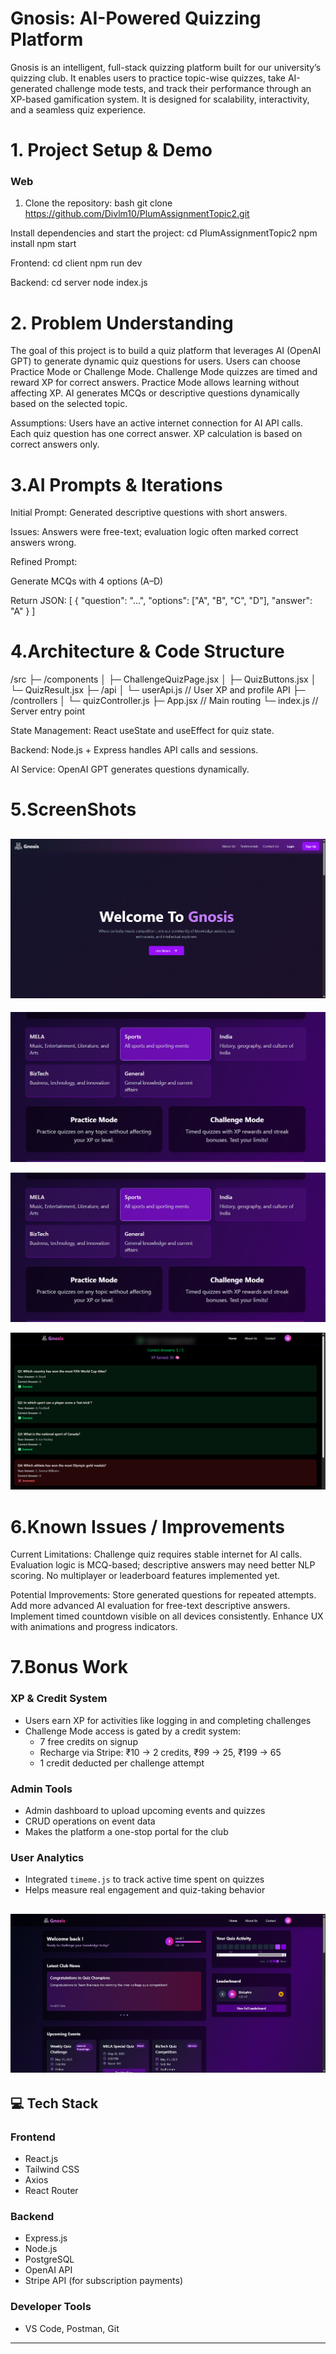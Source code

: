 # Gnosis: AI-Powered Quizzing Platform

Gnosis is an intelligent, full-stack quizzing platform built for our university’s quizzing club. It enables users to practice topic-wise quizzes, take AI-generated challenge mode tests, and track their performance through an XP-based gamification system. It is designed for scalability, interactivity, and a seamless quiz experience.

# 1. Project Setup & Demo

### Web
1. Clone the repository:
bash
git clone https://github.com/Divlm10/PlumAssignmentTopic2.git

Install dependencies and start the project:
cd PlumAssignmentTopic2
npm install
npm start

Frontend:
cd client
npm run dev

Backend:
cd server
node index.js

# 2. Problem Understanding

The goal of this project is to build a quiz platform that leverages AI (OpenAI GPT) to generate dynamic quiz questions for users.
Users can choose Practice Mode or Challenge Mode.
Challenge Mode quizzes are timed and reward XP for correct answers.
Practice Mode allows learning without affecting XP.
AI generates MCQs or descriptive questions dynamically based on the selected topic.

Assumptions:
Users have an active internet connection for AI API calls.
Each quiz question has one correct answer.
XP calculation is based on correct answers only.

# 3.AI Prompts & Iterations

Initial Prompt: Generated descriptive questions with short answers.

Issues: Answers were free-text; evaluation logic often marked correct answers wrong.

Refined Prompt:

Generate MCQs with 4 options (A–D)

Return JSON:
  [
  { "question": "...", "options": ["A", "B", "C", "D"], "answer": "A" }
  ]

# 4.Architecture & Code Structure
  /src
 ├─ /components
 │   ├─ ChallengeQuizPage.jsx
 │   ├─ QuizButtons.jsx
 │   └─ QuizResult.jsx
 ├─ /api
 │   └─ userApi.js       // User XP and profile API
 ├─ /controllers
 │   └─ quizController.js
 ├─ App.jsx              // Main routing
 └─ index.js             // Server entry point

State Management: React useState and useEffect for quiz state.

Backend: Node.js + Express handles API calls and sessions.

AI Service: OpenAI GPT generates questions dynamically.


# 5.ScreenShots
<!-- landing page -->
![alt text](images/image.png) 
---


<!-- topic selection  -->
![alt text](images/topicSelectionDashboard.png)

<!-- Sample Quiz -->
![alt text](images/sampleQuiz.png)

<!-- Evaluation Page -->
![alt text](images/EvaluationPage.png)

# 6.Known Issues / Improvements

Current Limitations:
Challenge quiz requires stable internet for AI calls.
Evaluation logic is MCQ-based; descriptive answers may need better NLP scoring.
No multiplayer or leaderboard features implemented yet.

Potential Improvements:
Store generated questions for repeated attempts.
Add more advanced AI evaluation for free-text descriptive answers.
Implement timed countdown visible on all devices consistently.
Enhance UX with animations and progress indicators.

# 7.Bonus Work

###  XP & Credit System
- Users earn XP for activities like logging in and completing challenges
- Challenge Mode access is gated by a credit system:
  - 7 free credits on signup
  - Recharge via Stripe: ₹10 → 2 credits, ₹99 → 25, ₹199 → 65
  - 1 credit deducted per challenge attempt

###  Admin Tools
- Admin dashboard to upload upcoming events and quizzes
- CRUD operations on event data
- Makes the platform a one-stop portal for the club

###  User Analytics
- Integrated `timeme.js` to track active time spent on quizzes
- Helps measure real engagement and quiz-taking behavior

![alt text](images/image-2.png)
---

## 💻 Tech Stack

###  Frontend
- React.js
- Tailwind CSS
- Axios
- React Router

###  Backend
- Express.js
- Node.js
- PostgreSQL
- OpenAI API
- Stripe API (for subscription payments)

###  Developer Tools
- VS Code, Postman, Git

---

